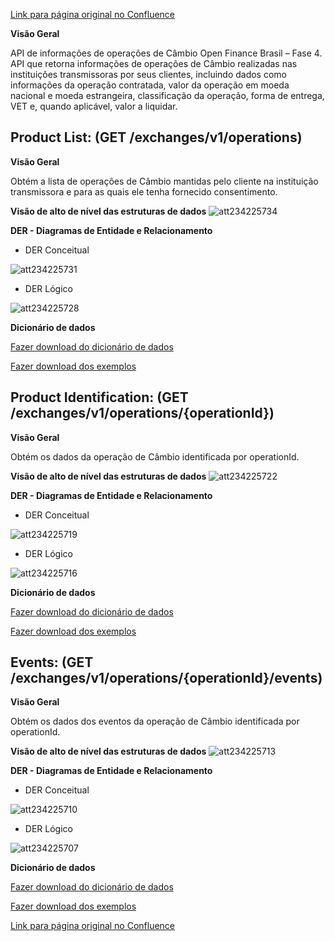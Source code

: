[Link para página original no Confluence](https://openfinancebrasil.atlassian.net/wiki/spaces/OF/pages/234225685)

**Visão Geral**

API de informações de operações de Câmbio Open Finance Brasil – Fase 4. API que retorna informações de operações de Câmbio realizadas nas instituições transmissoras por seus clientes, incluindo dados como informações da operação contratada, valor da operação em moeda nacional e moeda estrangeira, classificação da operação, forma de entrega, VET e, quando aplicável, valor a liquidar.

## **Product List:** (GET /exchanges/v1/operations)

**Visão Geral**

Obtém a lista de operações de Câmbio mantidas pelo cliente na instituição transmissora e para as quais ele tenha fornecido consentimento.

**Visão de alto de nível das estruturas de dados**
![att234225734](Informa%c3%a7%c3%b5es%20Gerais%20-%20[DC]%20C%c3%a2mbio%20-%20v1.0.0-rc.3/attachments/image-20230530-162058.png)

**DER - Diagramas de Entidade e Relacionamento**

- DER Conceitual

![att234225731](Informa%c3%a7%c3%b5es%20Gerais%20-%20[DC]%20C%c3%a2mbio%20-%20v1.0.0-rc.3/attachments/image-20230530-162148.png)

- DER Lógico

![att234225728](Informa%c3%a7%c3%b5es%20Gerais%20-%20[DC]%20C%c3%a2mbio%20-%20v1.0.0-rc.3/attachments/image-20230530-162216.png)

**Dicionário de dados**

[Fazer download do dicionário de dados](https://openbanking-brasil.github.io/openapi/dictionary/exchangesGetOperations_v1.csv)

[Fazer download dos exemplos](https://openbanking-brasil.github.io/openapi/dictionary/example/examples_exchangesGetOperations_v1.csv)

## **Product Identification:** (GET /exchanges/v1/operations/{operationId})

**Visão Geral**

Obtém os dados da operação de Câmbio identificada por operationId.

**Visão de alto de nível das estruturas de dados**
![att234225722](Informa%c3%a7%c3%b5es%20Gerais%20-%20[DC]%20C%c3%a2mbio%20-%20v1.0.0-rc.3/attachments/image-20230530-162300.png)

**DER - Diagramas de Entidade e Relacionamento**

- DER Conceitual

![att234225719](Informa%c3%a7%c3%b5es%20Gerais%20-%20[DC]%20C%c3%a2mbio%20-%20v1.0.0-rc.3/attachments/image-20230530-162323.png)

- DER Lógico

![att234225716](Informa%c3%a7%c3%b5es%20Gerais%20-%20[DC]%20C%c3%a2mbio%20-%20v1.0.0-rc.3/attachments/image-20230530-162413.png)

**Dicionário de dados**

[Fazer download do dicionário de dados](https://openbanking-brasil.github.io/openapi/dictionary/exchangesGetOperationsOperationId_v1.csv)

[Fazer download dos exemplos](https://openbanking-brasil.github.io/openapi/dictionary/example/examples_exchangesGetOperationsOperationId_v1.csv)

## **Events:** (GET /exchanges/v1/operations/{operationId}/events)

**Visão Geral**

Obtém os dados dos eventos da operação de Câmbio identificada por operationId.

**Visão de alto de nível das estruturas de dados**
![att234225713](Informa%c3%a7%c3%b5es%20Gerais%20-%20[DC]%20C%c3%a2mbio%20-%20v1.0.0-rc.3/attachments/image-20230530-162447.png)

**DER - Diagramas de Entidade e Relacionamento**

- DER Conceitual

![att234225710](Informa%c3%a7%c3%b5es%20Gerais%20-%20[DC]%20C%c3%a2mbio%20-%20v1.0.0-rc.3/attachments/image-20230530-162509.png)

- DER Lógico

![att234225707](Informa%c3%a7%c3%b5es%20Gerais%20-%20[DC]%20C%c3%a2mbio%20-%20v1.0.0-rc.3/attachments/image-20230530-162605.png)

**Dicionário de dados**

[Fazer download do dicionário de dados](https://openbanking-brasil.github.io/openapi/dictionary/exchangesGetOperationsOperationIdEvents_v1.csv)

[Fazer download dos exemplos](https://openbanking-brasil.github.io/openapi/dictionary/example/examples_exchangesGetOperationsOperationIdEvents_v1.csv)

[Link para página original no Confluence](https://openfinancebrasil.atlassian.net/wiki/spaces/OF/pages/234225685)